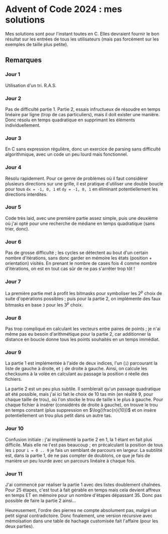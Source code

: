 # Advent of Code 2024 : mes solutions

Mes solutions sont pour l'instant toutes en C. Elles devraient fournir le bon résultat sur les entrées de tous les utilisateurs (mais pas forcément sur les exemples de taille plus petite).

## Remarques

### Jour 1

Utilisation d'un tri. R.A.S.

### Jour 2

Pas de difficulté partie 1. Partie 2, essais infructueux de résoudre en temps linéaire par ligne (trop de cas particuliers), mais il doit exister une manière. Donc résolu en temps quadratique en supprimant les éléments individuellement.

### Jour 3

En C sans expression régulière, donc un exercice de parsing sans difficulté algorithmique, avec un code un peu lourd mais fonctionnel.

### Jour 4

Résolu rapidement. Pour ce genre de problèmes où il faut considérer plusieurs directions sur une grille, il est pratique d'utiliser une double boucle pour tous `dx = -1, 0, 1` et `dy = -1, 0, 1` en éliminant potentiellement les directions interdites.

### Jour 5

Code très laid, avec une première partie assez simple, puis une deuxième où j'ai opté pour une recherche de médiane en temps quadratique (sans trier, donc).

### Jour 6

Pas de grosse difficulté ; les cycles se détectent au bout d'un certain nombre d'itérations, sans donc garder en mémoire les états (position + orientation) visités. En prenant le nombre de cases fois 4 comme nombre d'itérations, on est en tout cas sûr de ne pas s'arrêter trop tôt !

### Jour 7

La première partie met à profit les bitmasks pour symboliser les $2^p$ choix de suite d'opérations possibles ; puis pour la partie 2, on implémente des faux bitmasks en base `3` pour les $3^p$ choix.

### Jour 8

Pas trop compliqué en calculant les vecteurs entre paires de points ; je n'ai même pas eu besoin d'arithmétique pour la partie 2, car additionner la distance en boucle donne tous les points souhaités en un temps immédiat.

### Jour 9

La partie 1 est implémentée à l'aide de deux indices, l'un (`i`) parcourant la liste de gauche à droite, et `j` de droite à gauche. Ainsi, on calcule les checksums à la volée en calculant au passage la position `d` réelle des fichiers.

La partie 2 est un peu plus subtile. Il semblerait qu'un passage quadratique ait été possible, mais j'ai ici fait le choix de 10 tas min (en réalité 9, pour chaque taille de trou), où l'on stocke le trou de taille `k` le plus à gauche. Pour chaque fichier à insérer (considérés de droite à gauche), on trouve le trou en temps constant (plus suppression en $\log(\frac{n}{10})$ et on insère potentiellement un trou plus petit dans un autre tas.

### Jour 10

Confusion initiale : j'ai implémenté la partie 2 en 1, la 1 étant en fait plus difficile. Mais elle ne l'est pas beaucoup ; en précalculant la position de tous les `i` pour `i = 0 .. 9` je fais un semblant de parcours en largeur. La subtilité est, dans la partie 1, de ne pas compter de doublons, ce que je fais de manière un peu lourde avec un parcours linéaire à chaque fois.

### Jour 11

J'ai commencé par réaliser la partie 1 avec des listes doublement chaînées. Pour 25 étapes, c'est tout à fait gérable en temps mais cela devient affreux en temps ET en mémoire pour un nombre d'étapes dépassant 35. Donc pas possible de faire la partie 2 ainsi...

Heureusement, l'ordre des pierres ne compte absolument pas, malgré un petit signal contradictoire. Donc finalement, une version récursive avec mémoïsation dans une table de hachage customisée fait l'affaire (pour les deux parties).
